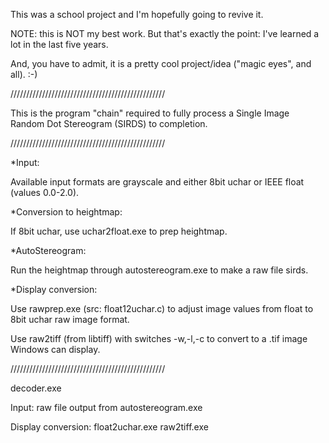 This was a school project and I'm hopefully going to revive it.

NOTE: this is NOT my best work. But that's exactly the point: I've learned a lot in the last 
five years.

And, you have to admit, it is a pretty cool project/idea ("magic eyes", and all). :-)


/////////////////////////////////////////////////

This is the program "chain" required to fully process a Single Image Random Dot Stereogram 
(SIRDS) to completion. 


/////////////////////////////////////////////////

*Input:

Available input formats are grayscale and either 8bit uchar or IEEE float (values 0.0-2.0).


*Conversion to heightmap:

If 8bit uchar, use uchar2float.exe to prep heightmap.


*AutoStereogram:

Run the heightmap through autostereogram.exe to make a raw file sirds.


*Display conversion:

Use rawprep.exe (src: float12uchar.c) to adjust image values from float to 8bit uchar raw 
image format.

Use raw2tiff (from libtiff) with switches -w,-l,-c to convert to a .tif image Windows can 
display.


/////////////////////////////////////////////////

decoder.exe

Input: raw file output from autostereogram.exe

Display conversion:
float2uchar.exe
raw2tiff.exe
